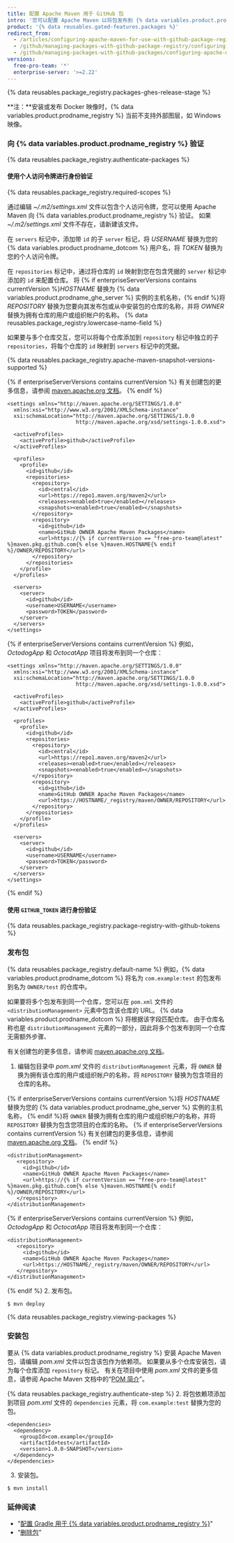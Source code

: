 ```yaml
---
title: 配置 Apache Maven 用于 GitHub 包
intro: '您可以配置 Apache Maven 以将包发布到 {% data variables.product.prodname_registry %} 并将存储在 {% data variables.product.prodname_registry %} 上的包用作 Java 项目中的依赖项。'
product: '{% data reusables.gated-features.packages %}'
redirect_from:
  - /articles/configuring-apache-maven-for-use-with-github-package-registry
  - /github/managing-packages-with-github-package-registry/configuring-apache-maven-for-use-with-github-package-registry
  - /github/managing-packages-with-github-packages/configuring-apache-maven-for-use-with-github-packages
versions:
  free-pro-team: '*'
  enterprise-server: '>=2.22'
---
```


{% data reusables.package_registry.packages-ghes-release-stage %}

**注：**安装或发布 Docker 映像时，{% data variables.product.prodname_registry %} 当前不支持外部图层，如 Windows 映像。

### 向 {% data variables.product.prodname_registry %} 验证

{% data reusables.package_registry.authenticate-packages %}

#### 使用个人访问令牌进行身份验证

{% data reusables.package_registry.required-scopes %}

通过编辑 *~/.m2/settings.xml* 文件以包含个人访问令牌，您可以使用 Apache Maven 向 {% data variables.product.prodname_registry %} 验证。 如果 *~/.m2/settings.xml* 文件不存在，请新建该文件。

在 `servers` 标记中，添加带 `id` 的子 `server` 标记，将 *USERNAME* 替换为您的 {% data variables.product.prodname_dotcom %} 用户名，将 *TOKEN* 替换为您的个人访问令牌。

在 `repositories` 标记中，通过将仓库的 `id` 映射到您在包含凭据的 `server` 标记中添加的 `id` 来配置仓库。 将 {% if enterpriseServerVersions contains currentVersion %}*HOSTNAME* 替换为 {% data variables.product.prodname_ghe_server %} 实例的主机名称，{% endif %}将 *REPOSITORY* 替换为您要向其发布包或从中安装包的仓库的名称，并将 *OWNER* 替换为拥有仓库的用户或组织帐户的名称。 {% data reusables.package_registry.lowercase-name-field %}

如果要与多个仓库交互，您可以将每个仓库添加到 `repository` 标记中独立的子 `repositories`，将每个仓库的 `id` 映射到 `servers` 标记中的凭据。

{% data reusables.package_registry.apache-maven-snapshot-versions-supported %}

{% if enterpriseServerVersions contains currentVersion %}
有关创建包的更多信息，请参阅 [maven.apache.org 文档](https://maven.apache.org/guides/getting-started/maven-in-five-minutes.html)。
{% endif %}

```
<settings xmlns="http://maven.apache.org/SETTINGS/1.0.0"
  xmlns:xsi="http://www.w3.org/2001/XMLSchema-instance"
  xsi:schemaLocation="http://maven.apache.org/SETTINGS/1.0.0
                      http://maven.apache.org/xsd/settings-1.0.0.xsd">

  <activeProfiles>
    <activeProfile>github</activeProfile>
  </activeProfiles>

  <profiles>
    <profile>
      <id>github</id>
      <repositories>
        <repository>
          <id>central</id>
          <url>https://repo1.maven.org/maven2</url>
          <releases><enabled>true</enabled></releases>
          <snapshots><enabled>true</enabled></snapshots>
        </repository>
        <repository>
          <id>github</id>
          <name>GitHub OWNER Apache Maven Packages</name>
          <url>https://{% if currentVersion == "free-pro-team@latest" %}maven.pkg.github.com{% else %}maven.HOSTNAME{% endif %}/OWNER/REPOSITORY</url>
        </repository>
      </repositories>
    </profile>
  </profiles>

  <servers>
    <server>
      <id>github</id>
      <username>USERNAME</username>
      <password>TOKEN</password>
    </server>
  </servers>
</settings>
```

{% if enterpriseServerVersions contains currentVersion %}
例如，*OctodogApp* 和 *OctocatApp* 项目将发布到同一个仓库：

```
<settings xmlns="http://maven.apache.org/SETTINGS/1.0.0"
  xmlns:xsi="http://www.w3.org/2001/XMLSchema-instance"
  xsi:schemaLocation="http://maven.apache.org/SETTINGS/1.0.0
                      http://maven.apache.org/xsd/settings-1.0.0.xsd">

  <activeProfiles>
    <activeProfile>github</activeProfile>
  </activeProfiles>

  <profiles>
    <profile>
      <id>github</id>
      <repositories>
        <repository>
          <id>central</id>
          <url>https://repo1.maven.org/maven2</url>
          <releases><enabled>true</enabled></releases>
          <snapshots><enabled>true</enabled></snapshots>
        </repository>
        <repository>
          <id>github</id>
          <name>GitHub OWNER Apache Maven Packages</name>
          <url>https://HOSTNAME/_registry/maven/OWNER/REPOSITORY</url>
        </repository>
      </repositories>
    </profile>
  </profiles>

  <servers>
    <server>
      <id>github</id>
      <username>USERNAME</username>
      <password>TOKEN</password>
    </server>
  </servers>
</settings>
```
{% endif %}

#### 使用 `GITHUB_TOKEN` 进行身份验证

{% data reusables.package_registry.package-registry-with-github-tokens %}

### 发布包

{% data reusables.package_registry.default-name %} 例如，{% data variables.product.prodname_dotcom %} 将名为 `com.example:test` 的包发布到名为 `OWNER/test` 的仓库中。

如果要将多个包发布到同一个仓库，您可以在 `pom.xml` 文件的 `<distributionManagement>` 元素中包含该仓库的 URL。 {% data variables.product.prodname_dotcom %} 将根据该字段匹配仓库。 由于仓库名称也是 `distributionManagement` 元素的一部分，因此将多个包发布到同一个仓库无需额外步骤、

有关创建包的更多信息，请参阅 [maven.apache.org 文档](https://maven.apache.org/guides/getting-started/maven-in-five-minutes.html)。

1. 编辑包目录中 *pom.xml* 文件的 `distributionManagement` 元素，将 `OWNER` 替换为拥有该仓库的用户或组织帐户的名称，将 `REPOSITORY` 替换为包含项目的仓库的名称。

{% if enterpriseServerVersions contains currentVersion %}将 *HOSTNAME* 替换为您的 {% data variables.product.prodname_ghe_server %} 实例的主机名称， {% endif %}将 `OWNER` 替换为拥有仓库的用户或组织帐户的名称，并将 `REPOSITORY` 替换为包含您项目的仓库的名称。
  {% if enterpriseServerVersions contains currentVersion %}
  有关创建包的更多信息，请参阅 [maven.apache.org 文档](https://maven.apache.org/guides/getting-started/maven-in-five-minutes.html)。
  {% endif %}
  ```
  <distributionManagement>
     <repository>
       <id>github</id>
       <name>GitHub OWNER Apache Maven Packages</name>
       <url>https://{% if currentVersion == "free-pro-team@latest" %}maven.pkg.github.com{% else %}maven.HOSTNAME{% endif %}/OWNER/REPOSITORY</url>
     </repository>
  </distributionManagement>
  ```
  {% if enterpriseServerVersions contains currentVersion %}
  例如，*OctodogApp* 和 *OctocatApp* 项目将发布到同一个仓库：
  ```
  <distributionManagement>
     <repository>
       <id>github</id>
       <name>GitHub OWNER Apache Maven Packages</name>
       <url>https://HOSTNAME/_registry/maven/OWNER/REPOSITORY</url>
     </repository>
  </distributionManagement>
  ```
  {% endif %}
2. 发布包。

   ```shell
   $ mvn deploy
  ```

{% data reusables.package_registry.viewing-packages %}

### 安装包

要从 {% data variables.product.prodname_registry %} 安装 Apache Maven 包，请编辑 *pom.xml* 文件以包含该包作为依赖项。 如果要从多个仓库安装包，请为每个仓库添加 `repository` 标记。 有关在项目中使用 *pom.xml* 文件的更多信息，请参阅 Apache Maven 文档中的“[POM 简介](https://maven.apache.org/guides/introduction/introduction-to-the-pom.html)”。

{% data reusables.package_registry.authenticate-step %}
2. 将包依赖项添加到项目 *pom.xml* 文件的 `dependencies` 元素，将 `com.example:test` 替换为您的包。

  ```
  <dependencies>
    <dependency>
      <groupId>com.example</groupId>
      <artifactId>test</artifactId>
      <version>1.0.0-SNAPSHOT</version>
    </dependency>
  </dependencies>
  ```
3. 安装包。

  ```shell
  $ mvn install
  ```

### 延伸阅读

- "[配置 Gradle 用于 {% data variables.product.prodname_registry %}](/packages/using-github-packages-with-your-projects-ecosystem/configuring-gradle-for-use-with-github-packages)"
- “[删除包](/packages/publishing-and-managing-packages/deleting-a-package/)”
